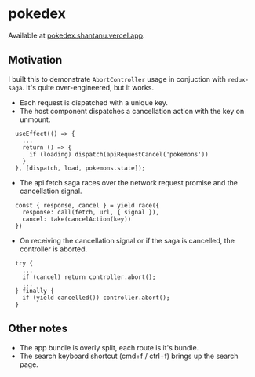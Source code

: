 # pokedex

Available at [pokedex.shantanu.vercel.app](https://pokedex.shantanu.vercel.app/).

## Motivation

I built this to demonstrate `AbortController` usage in conjuction with `redux-saga`.
It's quite over-engineered, but it works.

* Each request is dispatched with a unique key.
* The host component dispatches a cancellation action with the key on unmount.
```tsx
  useEffect(() => {
    ...
    return () => {
      if (loading) dispatch(apiRequestCancel('pokemons'))
    }
  }, [dispatch, load, pokemons.state]);
```
* The api fetch saga races over the network request promise and the cancellation signal.
```tsx
  const { response, cancel } = yield race({
    response: call(fetch, url, { signal }),
    cancel: take(cancelAction(key))
  })
```
* On receiving the cancellation signal or if the saga is cancelled, the controller is aborted.
```tsx
  try {
    ...
    if (cancel) return controller.abort();
    ...
  } finally {
    if (yield cancelled()) controller.abort();
  }
```

## Other notes

* The app bundle is overly split, each route is it's bundle.
* The search keyboard shortcut (cmd+f / ctrl+f) brings up the search page.